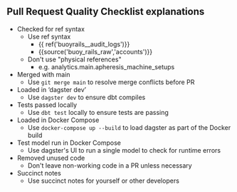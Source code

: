 ## Pull Request Quality Checklist explanations
- Checked for ref syntax
    - Use ref syntax
        - {{ ref('buoyrails__audit_logs')}}
        - {{source('buoy_rails_raw','accounts')}}
    - Don't use "physical references" 
        - e.g. analytics.main.apheresis_machine_setups
- Merged with main
    - Use `git merge main` to resolve merge conflicts before PR
- Loaded in ‘dagster dev’
    - Use `dagster dev` to ensure dbt compiles
- Tests passed locally
    - Use `dbt test` locally to ensure tests are passing
- Loaded in Docker Compose
    - Use `docker-compose up --build` to load dagster as part of the Docker 
      build
- Test model run in Docker Compose
    - Use dagster's UI to run a single model to check for runtime errors
- Removed unused code
    - Don't leave non-working code in a PR unless necessary
- Succinct notes
    - Use succinct notes for yourself or other developers
